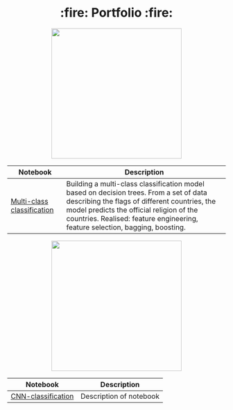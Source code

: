 <div id="portfolio" align="center">
<h1> :fire: Portfolio :fire: </h1>
</div>

</div>
<div align="center">
  <img src="https://raw.githubusercontent.com/scikit-learn/scikit-learn/main/doc/logos/scikit-learn-logo.png" width="300"/>
</div>

| Notebook | Description |
|----------|----------|
| [Multi-class classification](https://github.com/Fedorov-Nikita/Classification-Flags) | Building a multi-class classification model based on decision trees. From a set of data describing the flags of different countries, the model predicts the official religion of the countries. Realised: feature engineering, feature selection, bagging, boosting. |

<div align="center">
  <img src="https://pytorch.org/assets/images/logo.svg" width="300"/>
</div>

| Notebook | Description |
|----------|----------|
| [CNN-classification](notebook-url-on-github) | Description of notebook |

<!--
<div align="center">
  <img src="https://upload.wikimedia.org/wikipedia/ru/thumb/0/06/Tableau_logo.svg/2560px-Tableau_logo.svg.png" width="300"/>
</div>

| Dashboard | Description |
|----------|----------|
| [Dashboard](dashboard-url-on-github) | description of dashboard |

-->
